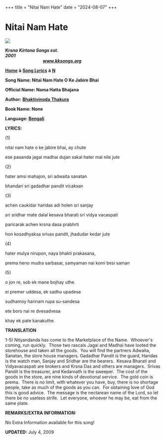 +++
title = "Nitai Nam Hate"
date = "2024-08-07"
+++

# Nitai Nam Hate
**[![](http://kksongs.org/image_files/image002.jpg)](http://kksongs.org/)**

**_Krsna_** **_Kirtana Songs est. 2001_**                                                                                                                                                      **_www.kksongs.org_**

**[Home](http://kksongs.org/)** **à** **[Song Lyrics](http://kksongs.org/lyrics.html)** **à** **[N](http://kksongs.org/songs/song_n.html)**

**Song Name: Nitai Nam Hate O Ke Jabire Bhai**

**Official Name: Nama Hatta Bhajana**

**Author:** [**Bhaktivinoda** **Thakura**](http://kksongs.org/authors/list/bhaktivinoda.html)

**Book Name: None**

**Language: [Bengali](http://kksongs.org/language/list/bengali.html)**

**LYRICS:**

(1)

nitai nam hate o ke jabire bhai, ay chute

ese pasanda jagai madhai dujan sakal hater mal nile jute

(2)

hater amsi mahajon, sri adwaita sanatan

bhandari sri gadadhar pandit vicaksan

(3)

achen caukidar haridas adi holen sri sanjay

sri sridhar mate dalal kesava bharati sri vidya vacaspati

paricarak achen krsna dasa prabhrti

hon kosadhyaksa srivas pandit, jhadudar kedar jute

(4)

hater mulya nirupon, naya bhakti prakasana,

prema heno mudra sarbasar, samyaman nai komi besi saman

(5)

o jon re, sob ek mane bojhay uthe.

ei premer uddesa, ek sadhu upadesa

sudhamoy harinam rupa su-sandesa

ete boro nai re dvesadvesa

khay ek pate kanakuthe.

**TRANSLATION**

1-5) Nityandanda has come to the Marketplace of the Name.  Whoever's coming, run quickly.  Those two rascals Jagai and Madhai have looted the storehouse and taken all the goods.  You will find the partners Adwaita, Sanatan, the store house managers. Gadadhar Pandit is the guard, Haridas is the watch man, Sanjay and Sridhar are the bearers.  Kesava Bharati and Vidyavacaspati are brokers and Krsna Das and others are managers.  Srivas Pandit is the treasurer, and Kedarnath is the sweeper.  The cost of the goods in the store, are nine kinds of devotional service.  The gold coin is prema.  There is no limit, with whatever you have, buy, there is no shortage people, take as much of the goods as you can.  For obtaining love of God this is good advice.  The message is the nectarean name of the Lord, so let there be no useless strife.  Let everyone, whoever he may be, eat from the same plate.

**REMARKS/EXTRA INFORMATION:**

No Extra Information available for this song!

**UPDATED:** July 4, 2009